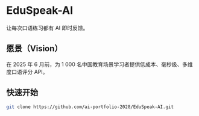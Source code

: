# EduSpeak-AI  
让每次口语练习都有 AI 即时反馈。

## 愿景（Vision）  
在 2025 年 6 月前，为 1 000 名中国教育场景学习者提供低成本、毫秒级、多维度口语评分 API。

## 快速开始  
```bash
git clone https://github.com/ai-portfolio-2028/EduSpeak-AI.git
